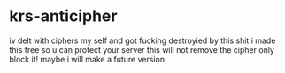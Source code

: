 # krs-anticipher
iv delt with ciphers my self and got fucking destroyied by this shit i made this free so u can protect your server this will not remove the cipher only block it! maybe i will make a future version
